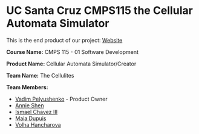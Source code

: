 # UC Santa Cruz CMPS115 the Cellular Automata Simulator

This is the end product of our project: [Website](cellularautomatasimulation.com)

**Course Name:** CMPS 115 - 01 Software Development

**Product Name:** Cellular Automata Simulator/Creator

**Team Name:** The Cellulites

**Team Members:**
* [Vadim Pelyushenko](https://github.com/Vadim-Pelyushenko) - Product Owner
* [Annie Shen](https://github.com/annieshenca)
* [Ismael Chavez III](https://github.com/ischavez)
* [Maia Dupuis](https://github.com/maiaonaise)
* [Volha Hancharova](https://github.com/daredtech)


